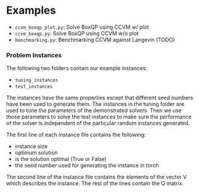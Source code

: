 # Examples

- `ccvm_boxqp_plot.py`: Solve BoxQP using CCVM w/ plot
- `ccvm_boxqp.py`: Solve BoxQP using CCVM w/o plot
- `benchmarking.py`: Benchmarking CCVM against Langevin (TODO)

### Problem Instances

The following two folders contain our example instances:
- `tuning_instances`
- `test_instances`

The instances have the same properties except that different seed numbers have been used to generate them. The instances in the tuning folder are used to tune the parameters of the demonstrated solvers. Then we use those parameters to solve the test instances to make sure the performance of the solver is independent of the particular random instances generated.

The first line of each instance file contains the following:
- instance size
- optimum solution
- is the solution optimal (True or False)
- the seed number used for generating the instance in torch

The second line of the instance file contains the elements of the vector V which describes the instance. The rest of the lines contain the Q matrix.
